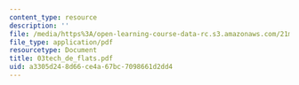 ```yaml
---
content_type: resource
description: ''
file: /media/https%3A/open-learning-course-data-rc.s3.amazonaws.com/21m-735-technical-design-scenery-mechanisms-and-special-effects-spring-2004/a3305d248d66ce4a67bc7098661d2dd4_03tech_de_flats.pdf
file_type: application/pdf
resourcetype: Document
title: 03tech_de_flats.pdf
uid: a3305d24-8d66-ce4a-67bc-7098661d2dd4
---
```


